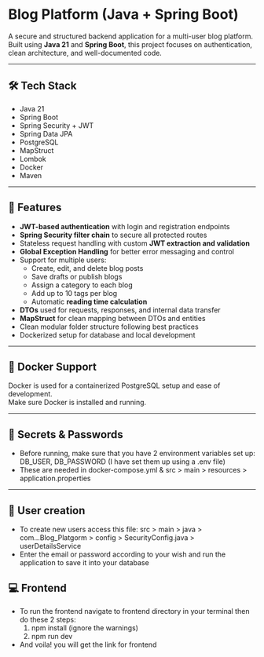 # Blog Platform (Java + Spring Boot)

A secure and structured backend application for a multi-user blog platform. Built using **Java 21** and **Spring Boot**, this project focuses on authentication, clean architecture, and well-documented code.

---

## 🛠 Tech Stack

- Java 21  
- Spring Boot  
- Spring Security + JWT  
- Spring Data JPA  
- PostgreSQL  
- MapStruct  
- Lombok  
- Docker  
- Maven  

---

## 🔐 Features

- **JWT-based authentication** with login and registration endpoints
- **Spring Security filter chain** to secure all protected routes
- Stateless request handling with custom **JWT extraction and validation**
- **Global Exception Handling** for better error messaging and control
- Support for multiple users:
  - Create, edit, and delete blog posts
  - Save drafts or publish blogs
  - Assign a category to each blog
  - Add up to 10 tags per blog
  - Automatic **reading time calculation**
- **DTOs** used for requests, responses, and internal data transfer
- **MapStruct** for clean mapping between DTOs and entities
- Clean modular folder structure following best practices
- Dockerized setup for database and local development

---

## 🐳 Docker Support

Docker is used for a containerized PostgreSQL setup and ease of development.  
Make sure Docker is installed and running.

---

## 🤫 Secrets & Passwords

- Before running, make sure that you have 2 environment variables set up: DB_USER, DB_PASSWORD (I have set them up using a .env file)
- These are needed in docker-compose.yml & src > main > resources > application.properties

---

## 👤 User creation

- To create new users access this file: src > main > java > com...Blog_Platgorm > config > SecurityConfig.java > userDetailsService
- Enter the email or password according to your wish and run the application to save it into your database

## 💻 Frontend

- To run the frontend navigate to frontend directory in your terminal then do these 2 steps:
    1. npm install (ignore the warnings)
    2. npm run dev
- And voila! you will get the link for frontend

